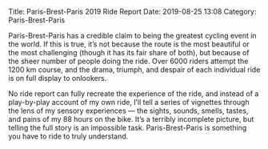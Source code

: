 Title: Paris-Brest-Paris 2019 Ride Report
Date: 2019-08-25 13:08
Category: Paris-Brest-Paris

Paris-Brest-Paris has a credible claim to being the greatest cycling event in the world. If this is true, it’s not because the route is the most beautiful or the most challenging (though it has its fair share of both), but because of the sheer number of people doing the ride. Over 6000 riders attempt the 1200 km course, and the drama, triumph, and despair of each individual ride is on full display to onlookers.

No ride report can fully recreate the experience of the ride, and instead of a play-by-play account of my own ride, I’ll tell a series of vignettes through the lens of my sensory experiences — the sights, sounds, smells, tastes, and pains of my 88 hours on the bike. It’s a terribly incomplete picture, but telling the full story is an impossible task. Paris-Brest-Paris is something you have to ride to truly understand.
